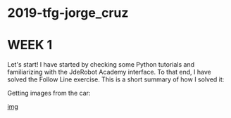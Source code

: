 # 2019-tfg-jorge_cruz

# WEEK 1
Let's start! I have started by checking some Python tutorials and familiarizing with the JdeRobot Academy interface. To that end, I have solved the Follow Line exercise. This is a short summary of how I solved it:

Getting images from the car:

[img](https://github.com/RoboticsURJC-students/2019-tfg-jorge-cruz/blob/master/docs/%5BFL%5DCamera_RGB.png)
